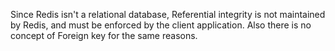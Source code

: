 Since Redis isn't a relational database, Referential integrity is not maintained by Redis, and must be enforced by the client application. Also there is no concept of Foreign key for the same reasons.
